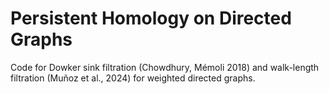 # Persistent Homology on Directed Graphs

Code for Dowker sink filtration (Chowdhury, Mémoli 2018) and walk-length filtration (Muñoz et al., 2024) for weighted directed graphs.
